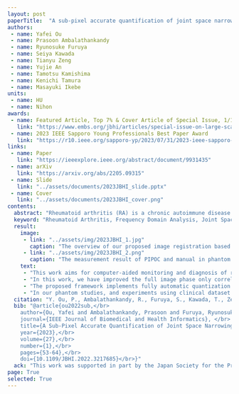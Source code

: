 ```yaml
---
layout: post
paperTitle:  "A sub-pixel accurate quantification of joint space narrowing progression in rheumatoid arthritis"
authors:
 - name: Yafei Ou
 - name: Prasoon Ambalathankandy
 - name: Ryunosuke Furuya
 - name: Seiya Kawada
 - name: Tianyu Zeng
 - name: Yujie An
 - name: Tamotsu Kamishima
 - name: Kenichi Tamura
 - name: Masayuki Ikebe
units:
 - name: HU
 - name: Nihon
awards:
 - name: Featured Article, Top 7% & Cover Article of Special Issue, 1/12
   link: "https://www.embs.org/jbhi/articles/special-issue-on-large-scale-medical-image-and-video-analytics-for-clinical-decision-support/"
 - name: 2023 IEEE Sapporo Young Professionals Best Paper Award
   link: "https://r10.ieee.org/sapporo-yp/2023/07/31/2023-ieee-sapporo-yp-awards%e3%81%ae%e9%81%b8%e8%80%83%e7%b5%90%e6%9e%9c%e3%81%ae%e7%99%ba%e8%a1%a8/"
links:
 - name: Paper
   link: "https://ieeexplore.ieee.org/abstract/document/9931435"
 - name: arXiv
   link: "https://arxiv.org/abs/2205.09315"
 - name: Slide
   link: "../assets/documents/2023JBHI_slide.pptx"
 - name: Cover
   link: "../assets/documents/2023JBHI_cover.png"
contents:
  abstract: "Rheumatoid arthritis (RA) is a chronic autoimmune disease that primarily affects peripheral synovial joints, like fingers, wrists and feet. Radiology plays a critical role in the diagnosis and monitoring of RA. Limited by the current spatial resolution of radiographic imaging, joint space narrowing (JSN) progression of RA for the same reason above can be less than one pixel per year with universal spatial resolution. Insensitive monitoring of JSN can hinder the radiologist/rheumatologist from making a proper and timely clinical judgment. In this paper, we propose a novel and sensitive method that we call partial image phase-only correlation which aims to automatically quantify JSN progression in the early RA. The majority of the current literature utilizes the mean error, root-mean-square deviation and standard deviation to report the accuracy at pixel level. Our work measures JSN progression between a baseline and its follow-up finger joint images by using the phase spectrum in the frequency domain. Using this study, the mean error can be reduced to 0.0130 mm when applied to phantom radiographs with ground truth, and 0.0519 mm standard deviation for clinical radiography. With the sub-pixel accuracy far beyond usual manual measurements, we are optimistic that the proposed work is a promising scheme for automatically quantifying JSN progression."
  keyword: "Rheumatoid Arthritis, Frequency Domain Analysis, Joint Space Narrowing, Phantom Imaging, Radiology, Computer-aided Diagnosis."
  result:
    image:
     - link: "../assets/img/2023JBHI_1.jpg"
       caption: "The overview of our proposed image registration based JSN progression quantification framework. Our framework can be understood in three steps.§ II-A Use image processing algorithms to detect and calibrate joint positions. § II-B Take a MCP joint as an example, segment the proximal phalanx bone and metacarpal bone based on gradient information. § II-C Combining the discrete Fourier transform and the joint segmentation curve, segment the proximal phalanx bone and metacarpal bone in the phase spectrum. Then, Measure the movement of the proximal phalanx bone and metacarpal bone between baseline and follow-up radiographs respectively by calculating the phase difference, thus resulting in JSN progression quantification."
     - link: "../assets/img/2023JBHI_2.png"
       caption: "The measurement result of PIPOC and manual in phantom study. Blue lines are the relative JSW of each image to the first image obtained by PIPOC. Orange dot lines are the difference of manually measured JSW between every image and the first image. We preformed two imaging techniques in our phantom study, radiography: (a)∼(d), Tomosynthesis: (e)∼(h). The phantom of sub-figure (a), (b), (e) and (f) is placed in air. The phantom of sub-figure (c), (d), (g) and (h) is placed in distilled water. The true JSW of phantom is from 1.20 mm to 2.20 mm at increments of 0.10 mm in sub-figure (a), (c), (e) and (g). And it is from 1.65 mm to 1.75 mm at increments of 0.01 mm in sub-figure (b), (d), (f) and (h)."
    text:
     - "This work aims for computer-aided monitoring and diagnosis of rheumatoid arthritis (RA). We proposed a joint space narrowing (JSN) progression quantization framework based on image registration. Our extensive experiments demonstrate that our proposed framework promises high precision monitoring when compared to two mainstream related works; the scoring framework based on machine learning classification, and the joint space width (JSW) quantization framework based on edge detection. Our proposed framework can fill the gap in monitoring the JSN progression with high sensitivity, and offers a broad application prospect."
     - "In this work, we have improved the full image phase only correlation (FIPOC) algorithm by adding a phase spectrum segmentation step, so that it can measure the displacements of multiple regions at the same time. We named the improved FIPOC algorithm as partial image phase only correlation (PIPOC). As an image registration algorithm, PIPOC is used in JSN progression quantification. Compared with FIPOC, PIPOC can effectively avoid the impact of the segmentation and in-painting process and reduce the phase dispersion in the phase difference spectrum. In our phantom study, PIPOC has a much lower mean error than FIPOC."
     - "The proposed framework implements fully automatic quantization of JSN progression in RA. The algorithm pipeline consists of joint position detection, joint segmentation and JSN progression quantification. In this work, the joint positions are detected with a joint classifier which is trained by haar-like feature based AdaBoost, and a ridge detection-like algorithm is proposed to calculate the segmentation curve. The JSN progression is quantified by PIPOC."
     - "In our phantom studies, and experiments using clinical dataset our algorithm can measure the displacements of upper and lower bones with sub-pixel accuracy. The measured mean error of our algorithm is in range of 11.9% - 35.0% in comparison to manual measurements using radiographic phantom datasets, in range of 6.0% - 16.1% when using tomosynthesis phantom datasets, and with a standard deviation of 0.0519 mm when using radiographic clinical dataset. Our work greatly improves the accuracy and sensitivity of JSN progression quantification, which might help radiologists/rheumatologists to make more timely judgments on diagnosis and prognosis in rheumatoid arthritis patients."
  citation: "Y. Ou, P., Ambalathankandy, R., Furuya, S., Kawada, T., Zeng, Y., An, T., Kamishima, and M., Ikebe, A Sub-Pixel Accurate Quantification of Joint Space Narrowing Progression in Rheumatoid Arthritis, in <i>IEEE Journal of Biomedical and Health Informatics</i>, vol. 27, no. 1, pp. 53-64, Jan. 2023, doi: 10.1109/JBHI.2022.3217685."
  bib: "@article{ou2022sub,</br>
    author={Ou, Yafei and Ambalathankandy, Prasoon and Furuya, Ryunosuke and Kawada, Seiya and Zeng, Tianyu and An, Yujie and Kamishima, Tamotsu and Tamura, Kenichi and Ikebe, Masayuki},</br>
    journal={IEEE Journal of Biomedical and Health Informatics}, </br>
    title={A Sub-Pixel Accurate Quantification of Joint Space Narrowing Progression in Rheumatoid Arthritis}, </br>
    year={2023},</br>
    volume={27},</br>
    number={1},</br>
    pages={53-64},</br>
    doi={10.1109/JBHI.2022.3217685}</br>}"
  ack: "This work was supported in part by the Japan Society for the Promotion of Science (JSPS) Grants-in-Aid for Scientific Research (KAKENHI) under Grants 18H05288 and 21K07611, and in part by JST SPRING under Grant JPMJSP2119."
page: True
selected: True
---
```


